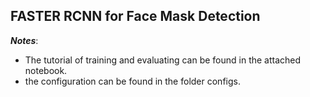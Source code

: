 ## FASTER RCNN for Face Mask Detection

***Notes***: 
- The tutorial of training and evaluating can be found in the attached notebook. 
- the configuration can be found in the folder configs. 

